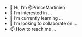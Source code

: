 - 👋 Hi, I’m @PrinceMartinien
- 👀 I’m interested in ...
- 🌱 I’m currently learning ...
- 💞️ I’m looking to collaborate on ...
- 📫 How to reach me ...

<!---
PrinceMartinien/PrinceMartinien is a ✨ special ✨ repository because its `README.md` (this file) appears on your GitHub profile.
You can click the Preview link to take a look at your changes.
--->
